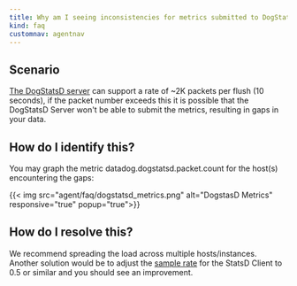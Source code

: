 ```yaml
---
title: Why am I seeing inconsistencies for metrics submitted to DogStatsD?
kind: faq
customnav: agentnav
---
```


## Scenario

[The DogStatsD server](/developers/dogstatsd) can support a rate of ~2K packets per flush (10 seconds), if the packet number exceeds this it is possible that the DogStatsD Server won't be able to submit the metrics, resulting in gaps in your data.

## How do I identify this?

You may graph the metric datadog.dogstatsd.packet.count for the host(s) encountering the gaps:

{{< img src="agent/faq/dogstatsd_metrics.png" alt="DogstasD Metrics" responsive="true" popup="true">}}

## How do I resolve this?

We recommend spreading the load across multiple hosts/instances.
 
Another solution would be to adjust the [sample rate](/developers/dogstatsd) for the StatsD Client to 0.5 or similar and you should see an improvement.